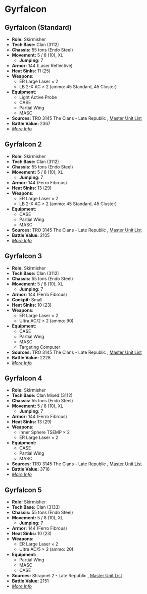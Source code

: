 # Gyrfalcon 

## Gyrfalcon (Standard) 

- **Role:** Skirmisher 
- **Tech Base:** Clan (3112) 
- **Chassis:** 55 tons (Endo Steel) 
- **Movement:** 5 / 8 (10), XL 
  - **Jumping:** 7 
- **Armor:** 144 (Laser Reflective) 
- **Heat Sinks:** 11 (25) 
- **Weapons:** 
  - ER Large Laser × 2 
  - LB 2-X AC × 2 (ammo: 45 Standard, 45 Cluster) 
- **Equipment:** 
  - Light Active Probe 
  - CASE 
  - Partial Wing 
  - MASC 
- **Sources:** TRO 3145 The Clans - Late Republic , [Master Unit List](http://masterunitlist.info/Unit/Details/6266/gyrfalcon-standard) 
- **Battle Value:** 2367 
- [*More Info*](gyrfalcon/gyrfalcon_standard.md) 

## Gyrfalcon 2 

- **Role:** Skirmisher 
- **Tech Base:** Clan (3112) 
- **Chassis:** 55 tons (Endo Steel) 
- **Movement:** 5 / 8 (10), XL 
  - **Jumping:** 7 
- **Armor:** 144 (Ferro Fibrous) 
- **Heat Sinks:** 13 (29) 
- **Weapons:** 
  - ER Large Laser × 2 
  - LB 2-X AC × 2 (ammo: 45 Standard, 45 Cluster) 
- **Equipment:** 
  - CASE 
  - Partial Wing 
  - MASC 
- **Sources:** TRO 3145 The Clans - Late Republic , [Master Unit List](http://masterunitlist.info/Unit/Details/6267/gyrfalcon-2) 
- **Battle Value:** 2105 
- [*More Info*](gyrfalcon/gyrfalcon_2.md) 

## Gyrfalcon 3 

- **Role:** Skirmisher 
- **Tech Base:** Clan (3112) 
- **Chassis:** 55 tons (Endo Steel) 
- **Movement:** 5 / 8 (10), XL 
  - **Jumping:** 7 
- **Armor:** 144 (Ferro Fibrous) 
- **Cockpit:** Small 
- **Heat Sinks:** 10 (23) 
- **Weapons:** 
  - ER Large Laser × 2 
  - Ultra AC/2 × 2 (ammo: 90) 
- **Equipment:** 
  - CASE 
  - Partial Wing 
  - MASC 
  - Targeting Computer 
- **Sources:** TRO 3145 The Clans - Late Republic , [Master Unit List](http://masterunitlist.info/Unit/Details/6268/gyrfalcon-3) 
- **Battle Value:** 2228 
- [*More Info*](gyrfalcon/gyrfalcon_3.md) 

## Gyrfalcon 4 

- **Role:** Skirmisher 
- **Tech Base:** Clan Mixed (3112) 
- **Chassis:** 55 tons (Endo Steel) 
- **Movement:** 5 / 8 (10), XL 
  - **Jumping:** 7 
- **Armor:** 144 (Ferro Fibrous) 
- **Heat Sinks:** 13 (29) 
- **Weapons:** 
  - Inner Sphere TSEMP × 2 
  - ER Large Laser × 2 
- **Equipment:** 
  - CASE 
  - Partial Wing 
  - MASC 
- **Sources:** TRO 3145 The Clans - Late Republic , [Master Unit List](http://masterunitlist.info/Unit/Details/6269/gyrfalcon-4) 
- **Battle Value:** 3716 
- [*More Info*](gyrfalcon/gyrfalcon_4.md) 

## Gyrfalcon 5 

- **Role:** Skirmisher 
- **Tech Base:** Clan (3133) 
- **Chassis:** 55 tons (Endo Steel) 
- **Movement:** 5 / 8 (10), XL 
  - **Jumping:** 7 
- **Armor:** 144 (Ferro Fibrous) 
- **Heat Sinks:** 10 (23) 
- **Weapons:** 
  - ER Large Laser × 2 
  - Ultra AC/5 × 2 (ammo: 20) 
- **Equipment:** 
  - Partial Wing 
  - MASC 
  - CASE 
- **Sources:** Shrapnel 2 - Late Republic , [Master Unit List](http://masterunitlist.info/Unit/Details/7694/gyrfalcon-5) 
- **Battle Value:** 2151 
- [*More Info*](gyrfalcon/gyrfalcon_5.md) 

